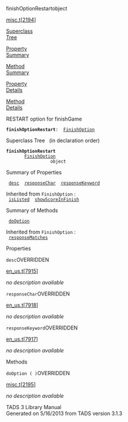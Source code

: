 ---
---
<span class="title">finishOptionRestart</span><span class="type">object</span>

[misc.t](../file/misc.t.html)\[[2194](../source/misc.t.html#2194)\]

[Superclass  
Tree](#_SuperClassTree_)

[Property  
Summary](#_PropSummary_)

[Method  
Summary](#_MethodSummary_)

[Property  
Details](#_Properties_)

[Method  
Details](#_Methods_)

<div class="fdesc">

RESTART option for finishGame

**`finishOptionRestart`**` :   `[`FinishOption`](../object/FinishOption.html)

</div>

<span id="_SuperClassTree_"></span>

<div class="mjhd">

<span class="hdln">Superclass Tree</span>   (in declaration order)

</div>

**`finishOptionRestart`**  
`         `[`FinishOption`](../object/FinishOption.html)  
`                 object`  
<span id="_PropSummary_"></span>

<div class="mjhd">

<span class="hdln">Summary of Properties</span>  

</div>

` `[`desc`](#desc)`  `[`responseChar`](#responseChar)`  `[`responseKeyword`](#responseKeyword)`  `

Inherited from `FinishOption` :  
` `[`isListed`](../object/FinishOption.html#isListed)`  `[`showScoreInFinish`](../object/FinishOption.html#showScoreInFinish)`  `

<span id="_MethodSummary_"></span>

<div class="mjhd">

<span class="hdln">Summary of Methods</span>  

</div>

` `[`doOption`](#doOption)`  `

Inherited from `FinishOption` :  
` `[`responseMatches`](../object/FinishOption.html#responseMatches)`  `

<span id="_Properties_"></span>

<div class="mjhd">

<span class="hdln">Properties</span>  

</div>

<span id="desc"></span>

`desc`<span class="rem">OVERRIDDEN</span>

[en_us.t](../file/en_us.t.html)\[[7915](../source/en_us.t.html#7915)\]

<div class="desc">

*no description available*

</div>

<span id="responseChar"></span>

`responseChar`<span class="rem">OVERRIDDEN</span>

[en_us.t](../file/en_us.t.html)\[[7918](../source/en_us.t.html#7918)\]

<div class="desc">

*no description available*

</div>

<span id="responseKeyword"></span>

`responseKeyword`<span class="rem">OVERRIDDEN</span>

[en_us.t](../file/en_us.t.html)\[[7917](../source/en_us.t.html#7917)\]

<div class="desc">

*no description available*

</div>

<span id="_Methods_"></span>

<div class="mjhd">

<span class="hdln">Methods</span>  

</div>

<span id="doOption"></span>

`doOption ( )`<span class="rem">OVERRIDDEN</span>

[misc.t](../file/misc.t.html)\[[2195](../source/misc.t.html#2195)\]

<div class="desc">

*no description available*

</div>

<div class="ftr">

TADS 3 Library Manual  
Generated on 5/16/2013 from TADS version 3.1.3

</div>
